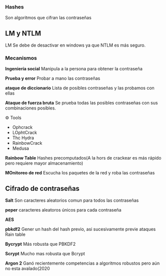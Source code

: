  ### Hashes
 
 Son algoritmos que cifran las contraseñas
 
 ## LM y NTLM
 
 LM Se debe de desactivar en windows ya que NTLM es más seguro.
 
 ### Mecanismos
 
 **Ingeniería social** Manipula a la persona para obtener la contraseña
 
 **Prueba y error** Probar a mano las contraseñas
 
 **ataque de diccionario** Lista de posibles contraseñas y las probamos con ellas
 
 **Ataque de fuerza bruta** Se prueba todas las posibles contraseñas con sus combinaciones posibles.
 
 ⚙️ Tools
 
 - Ophcrack
 - LOphtCrack
 - Thc Hydra
 - RainbowCrack
 - Medusa

**Rainbow Table** Hashes precomputados(A la hors de crackear es más rápido pero requiere mayor almacenamiento)

**MOnitoreo de red** Escucha los paquetes de la red y roba las contraseñas

## Cifrado de contraseñas

**Salt** Son caracteres aleatorios comun para todos las contraseñas

**peper** caracteres aleatoros únicos para cada contraseña

**AES**

**pbkdf2** Gener un hash del hash previo, asi sucesivamente previe ataques Rain table

**Bycrypt** Más robusta que PBKDF2

**Scrypt** Mucho mas robusta que Bcrypt

**Argon 2** Ganó recientemente competencias a algoritmos robustos pero aún no esta avalado(2020
